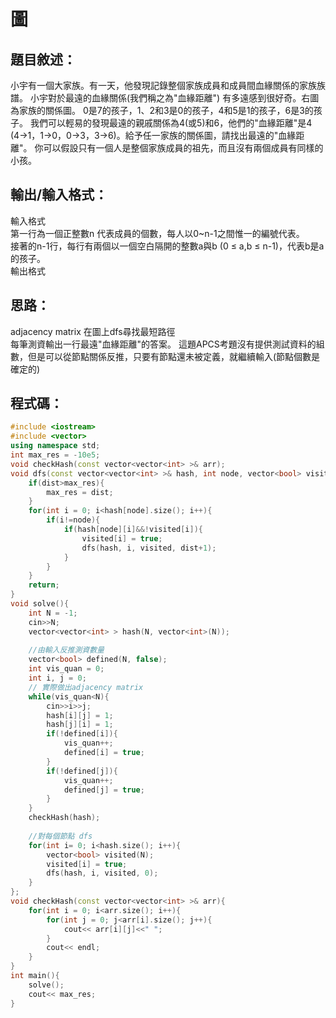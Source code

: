 # 圖

## 題目敘述：

小宇有一個大家族。有一天，他發現記錄整個家族成員和成員間血緣關係的家族族譜。
小宇對於最遠的血緣關係(我們稱之為"血緣距離") 有多遠感到很好奇。右圖為家族的關係圖。
0是7的孩子，1、2和3是0的孩子，4和5是1的孩子，6是3的孩子。
我們可以輕易的發現最遠的親戚關係為4(或5)和6，他們的"血緣距離"是4 (4->1，1->0，0->3，3->6)。給予任一家族的關係圖，請找出最遠的"血緣距離"。
你可以假設只有一個人是整個家族成員的祖先，而且沒有兩個成員有同樣的小孩。    
## 輸出/輸入格式：
輸入格式    
第一行為一個正整數n 代表成員的個數，每人以0~n-1之間惟一的編號代表。    
接著的n-1行，每行有兩個以一個空白隔開的整數a與b (0 ≤ a,b ≤ n-1)，代表b是a的孩子。    
輸出格式    
## 思路：    
adjacency matrix 在圖上dfs尋找最短路徑    
每筆測資輸出一行最遠"血緣距離"的答案。
這題APCS考題沒有提供測試資料的組數，但是可以從節點關係反推，只要有節點還未被定義，就繼續輸入(節點個數是確定的)      


程式碼：
------------------------------------
```cpp
#include <iostream>
#include <vector>
using namespace std;
int max_res = -10e5;
void checkHash(const vector<vector<int> >& arr);
void dfs(const vector<vector<int> >& hash, int node, vector<bool> visited, int dist){
	if(dist>max_res){
		max_res = dist;
	}
	for(int i = 0; i<hash[node].size(); i++){
		if(i!=node){
			if(hash[node][i]&&!visited[i]){
				visited[i] = true;
				dfs(hash, i, visited, dist+1);
			}
		}
	}
	return;
}
void solve(){
	int N = -1;
	cin>>N;
	vector<vector<int> > hash(N, vector<int>(N));
	
	//由輸入反推測資數量 
	vector<bool> defined(N, false);
	int vis_quan = 0;
	int i, j = 0;
	// 實際做出adjacency matrix 
	while(vis_quan<N){
		cin>>i>>j;
		hash[i][j] = 1;
		hash[j][i] = 1;
		if(!defined[i]){
			vis_quan++;
			defined[i] = true;
		}
		if(!defined[j]){
			vis_quan++;
			defined[j] = true;
		}
	}
	checkHash(hash);
	
	//對每個節點 dfs
	for(int i= 0; i<hash.size(); i++){
		vector<bool> visited(N);
		visited[i] = true;
		dfs(hash, i, visited, 0);
	}
};
void checkHash(const vector<vector<int> >& arr){
	for(int i = 0; i<arr.size(); i++){
		for(int j = 0; j<arr[i].size(); j++){
			cout<< arr[i][j]<<" ";
		}
		cout<< endl;
	}
}
int main(){
	solve();
	cout<< max_res;
}
